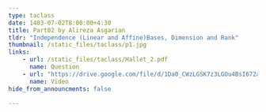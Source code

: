 ```yaml
---
type: taclass
date: 1403-07-02T8:00:00+4:30
title: Part02 by Alireza Asgarian 
tldr: "Independence (Linear and Affine)Bases, Dimension and Rank"
thumbnail: /static_files/taclass/p1.jpg
links: 
    - url: /static_files/taclass/Hallet_2.pdf
      name: Question
    - url: "https://drive.google.com/file/d/1Da0_CWzLGSK7z3LGOu4BsI672anqmSXx/view?usp=sharing"
      name: Video
hide_from_announcments: false

---
```

